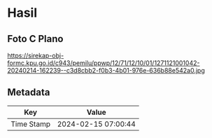 # Hasil

## Foto C Plano

https://sirekap-obj-formc.kpu.go.id/c943/pemilu/ppwp/12/71/12/10/01/1271121001042-20240214-162239--c3d8cbb2-f0b3-4b01-976e-636b88e542a0.jpg


## Metadata

| Key        | Value               |
| ---------- | ------------------- |
| Time Stamp | 2024-02-15 07:00:44 |




